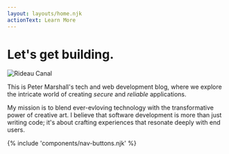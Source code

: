 ```yaml
---
layout: layouts/home.njk
actionText: Learn More
---
```


# Let's get building.

![Rideau Canal](/assets/banner.jpg)

This is Peter Marshall's tech and web development blog, where we explore the intricate world of creating *secure* and *reliable* applications.

My mission is to blend ever-evloving technology with the transformative power of creative art. I believe that software development is more than just writing code; it's about crafting experiences that resonate deeply with end users.

{% include 'components/nav-buttons.njk' %}
